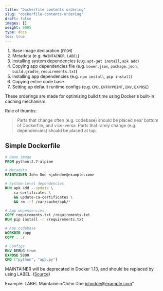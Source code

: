 ```yaml
---
title: "Dockerfile contents ordering"
slug: "dockerfile-contents-ordering"
draft: false
images: []
weight: 9995
type: docs
toc: true
---
```


1. Base image declaration (`FROM`)
2. Metadata (e.g. `MAINTAINER`, `LABEL`)
2. Installing system dependencies (e.g. `apt-get install`, `apk add`)
3. Copying app dependencies file (e.g. `bower.json`, `package.json`, `build.gradle`, `requirements.txt`)
4. Installing app dependencies (e.g. `npm install`, `pip install`)
5. Copying entire code base
6. Setting up default runtime configs (e.g. `CMD`, `ENTRYPOINT`, `ENV`, `EXPOSE`)

These orderings are made for optimizing build time using Docker's built-in caching mechanism.

Rule of thumbs:

> Parts that change often (e.g. codebase) should be placed near bottom of Dockerfile, and vice-versa. Parts that rarely change (e.g. dependencies) should be placed at top.


## Simple Dockerfile
```Dockerfile
# Base image
FROM python:2.7-alpine

# Metadata
MAINTAINER John Doe <johndoe@example.com>

# System-level dependencies
RUN apk add --update \
    ca-certificates \
    && update-ca-certificates \
    && rm -rf /var/cache/apk/*

# App dependencies
COPY requirements.txt /requirements.txt
RUN pip install -r /requirements.txt

# App codebase
WORKDIR /app
COPY . ./

# Configs
ENV DEBUG true
EXPOSE 5000
CMD ["python", "app.py"]
```


MAINTAINER will be deprecated in Docker 1.13, and should be replaced by using LABEL. ([Source][1])

Example:
LABEL Maintainer="John Doe <johndoe@example.com>"


  [1]: https://github.com/docker/docker/blob/master/docs/deprecated.md#maintainer-in-dockerfile


